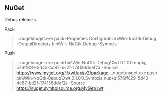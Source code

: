 NuGet
-----

Debug releases

Pack
> ..\.nuget\nuget.exe pack -Properties Configuration=Win-NoGtk-Debug -OutputDirectory bin\Win-NoGtk-Debug -Symbols

Push
> ..\.nuget\nuget.exe push bin\Win-NoGtk-Debug\Xwt.0.1.0.0.nupkg 576ff829-5d43-4c87-bd2f-174136ddef2a -Source https://www.myget.org/F/xwt/api/v2/package
> ..\.nuget\nuget.exe push bin\Win-NoGtk-Debug\Xwt.0.1.0.0.Symbols.nupkg 576ff829-5d43-4c87-bd2f-174136ddef2a -Source https://nuget.symbolsource.org/MyGet/xwt